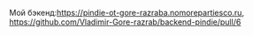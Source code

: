 Мой бэкенд:https://pindie-ot-gore-razraba.nomorepartiesco.ru,
https://github.com/Vladimir-Gore-razrab/backend-pindie/pull/6
